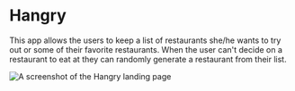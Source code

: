 # Hangry
This app allows the users to keep a list of restaurants she/he wants to try out
or some of their favorite restaurants. When the user can't decide on a restaurant
to eat at they can randomly generate a restaurant from their list.

![A screenshot of the Hangry landing page](/images/Hangry-landing-page-screenshot.png)  
